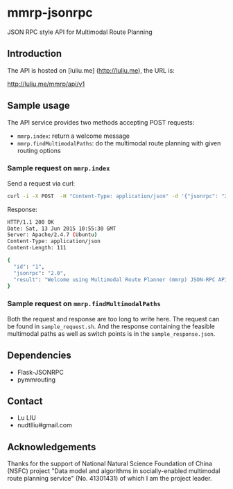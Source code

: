 # mmrp-jsonrpc

JSON RPC style API for Multimodal Route Planning

## Introduction

The API is hosted on [luliu.me] (http://luliu.me), the URL is:

http://luliu.me/mmrp/api/v1

## Sample usage

The API service provides two methods accepting POST requests: 

- `mmrp.index`: return a welcome message
- `mmrp.findMultimodalPaths`: do the multimodal route planning with given routing options

### Sample request on `mmrp.index`

Send a request via curl:

```bash
curl -i -X POST  -H "Content-Type: application/json" -d '{"jsonrpc": "2.0", "method": "mmrp.index", "params": {}, "id": "1"}' http://luliu.me/mmrp/api/v1
```

Response:

```bash
HTTP/1.1 200 OK
Date: Sat, 13 Jun 2015 10:55:30 GMT
Server: Apache/2.4.7 (Ubuntu)
Content-Type: application/json
Content-Length: 111

{
  "id": "1", 
  "jsonrpc": "2.0", 
  "result": "Welcome using Multimodal Route Planner (mmrp) JSON-RPC API"
}
```

### Sample request on `mmrp.findMultimodalPaths`

Both the request and response are too long to write here. The request can be found in `sample_request.sh`. And the response containing the feasible multimodal paths as well as switch points is in the `sample_response.json`.

## Dependencies

- Flask-JSONRPC
- pymmrouting

## Contact

- Lu LIU
- nudtlliu#gmail.com

## Acknowledgements

Thanks for the support of National Natural Science Foundation of China (NSFC) project "Data model and algorithms in socially-enabled multimodal route planning service" (No. 41301431) of which I am the project leader.
